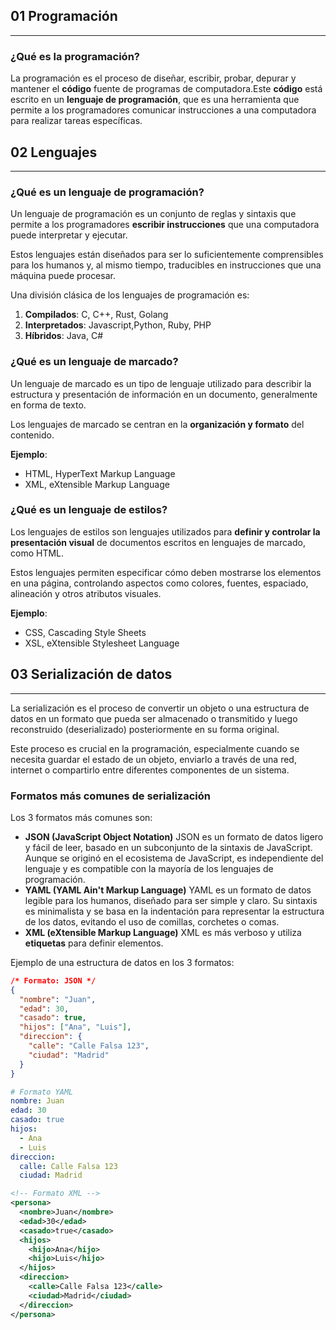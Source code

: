 ## 01 Programación
---
### ¿Qué es la programación?
La programación es el proceso de diseñar, escribir, probar, depurar y mantener el **código** fuente de programas de computadora.Este **código** está escrito en un **lenguaje de programación**, que es una herramienta que permite a los programadores comunicar instrucciones a una computadora para realizar tareas específicas.

## 02 Lenguajes
---
### ¿Qué es un lenguaje de programación?
Un lenguaje de programación es un conjunto de reglas y sintaxis que permite a los programadores **escribir instrucciones** que una computadora puede interpretar y ejecutar.

Estos lenguajes están diseñados para ser lo suficientemente comprensibles para los humanos y, al mismo tiempo, traducibles en instrucciones que una máquina puede procesar.

Una división clásica de los lenguajes de programación es:
1. **Compilados**: C, C++, Rust, Golang
2. **Interpretados**: Javascript,Python, Ruby, PHP
3. **Híbridos**: Java, C#

### ¿Qué es un lenguaje de marcado?
Un lenguaje de marcado es un tipo de lenguaje utilizado para describir la estructura y presentación de información en un documento, generalmente en forma de texto. 

Los lenguajes de marcado se centran en la **organización y formato** del contenido.

**Ejemplo**: 
- HTML, HyperText Markup Language
- XML, eXtensible Markup Language

### ¿Qué es un lenguaje de estilos?
Los lenguajes de estilos son lenguajes utilizados para **definir y controlar la presentación visual** de documentos escritos en lenguajes de marcado, como HTML.

Estos lenguajes permiten especificar cómo deben mostrarse los elementos en una página, controlando aspectos como colores, fuentes, espaciado, alineación y otros atributos visuales.

**Ejemplo**: 
- CSS, Cascading Style Sheets
- XSL, eXtensible Stylesheet Language

## 03 Serialización de datos
---
La serialización es el proceso de convertir un objeto o una estructura de datos en un formato que pueda ser almacenado o transmitido y luego reconstruido (deserializado) posteriormente en su forma original. 

Este proceso es crucial en la programación, especialmente cuando se necesita guardar el estado de un objeto, enviarlo a través de una red, internet o compartirlo entre diferentes componentes de un sistema.

### Formatos más comunes de serialización

Los 3 formatos más comunes son:

- **JSON (JavaScript Object Notation)**
  JSON es un formato de datos ligero y fácil de leer, basado en un subconjunto de la sintaxis de JavaScript. 
  Aunque se originó en el ecosistema de JavaScript, es independiente del lenguaje y es compatible con la mayoría de los lenguajes de programación.
- **YAML (YAML Ain't Markup Language)**
  YAML es un formato de datos legible para los humanos, diseñado para ser simple y claro. 
  Su sintaxis es minimalista y se basa en la indentación para representar la estructura de los datos, evitando el uso de comillas, corchetes o comas.
- **XML (eXtensible Markup Language)**
  XML es más verboso y utiliza **etiquetas** para definir elementos. 

Ejemplo de una estructura de datos en los 3 formatos:
```json
/* Formato: JSON */
{
  "nombre": "Juan",
  "edad": 30,
  "casado": true,
  "hijos": ["Ana", "Luis"],
  "direccion": {
    "calle": "Calle Falsa 123",
    "ciudad": "Madrid"
  }
}
```
```yaml
# Formato YAML
nombre: Juan
edad: 30
casado: true
hijos:
  - Ana
  - Luis
direccion:
  calle: Calle Falsa 123
  ciudad: Madrid
```
```xml
<!-- Formato XML -->
<persona>
  <nombre>Juan</nombre>
  <edad>30</edad>
  <casado>true</casado>
  <hijos>
    <hijo>Ana</hijo>
    <hijo>Luis</hijo>
  </hijos>
  <direccion>
    <calle>Calle Falsa 123</calle>
    <ciudad>Madrid</ciudad>
  </direccion>
</persona>
```
